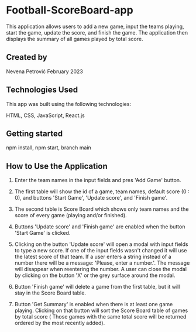 # Football-ScoreBoard-app

This application allows users to add a new game, input the teams playing, start the game, update the score, and finish the game. The application then displays the summary of all games played by total score.

## Created by

Nevena Petrović
February 2023

## Technologies Used

This app was built using the following technologies:

HTML, CSS, JavaScript, React.js

## Getting started

npm install, npm start, branch main

## How to Use the Application

1. Enter the team names in the input fields and pres 'Add Game' button.

2. The first table will show the id of a game, team names, default score (0 : 0), and buttons 'Start Game', 'Update score', and 'Finish game'.

3. The second table is Score Board which shows only team names and the score of every game (playing and/or finished).

4. Buttons 'Update score' and 'Finish game' are enabled when the button 'Start Game' is clicked.

5. Clicking on the button 'Update score' will open a modal with input fields to type a new score. If one of the input fields wasn't changed it will use the latest score of that team. If a user enters a string instead of a number there will be a message: 'Please, enter a number.'. The message will disappear when reentering the number. A user can close the modal by clicking on the button 'X' or the grey surface around the modal.

6. Button 'Finish game' will delete a game from the first table, but it will stay in the Score Board table.

7. Button 'Get Summary' is enabled when there is at least one game playing. Clicking on that button will sort the Score Board table of games by total score ( Those games with the same total score will be returned ordered by the most recently added).


